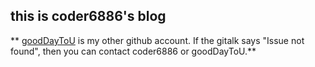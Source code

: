 ## this is coder6886's blog
** [goodDayToU](https://github.com/goodDayToU) is my other github account. If the gitalk says "Issue not found", then you can contact coder6886 or goodDayToU.**